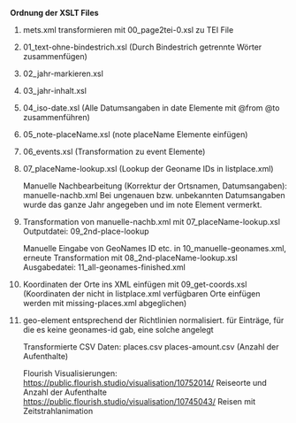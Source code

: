 **Ordnung der XSLT Files**

1. mets.xml transformieren mit 00_page2tei-0.xsl zu TEI File
2. 01_text-ohne-bindestrich.xsl (Durch Bindestrich getrennte Wörter zusammenfügen)
3. 02_jahr-markieren.xsl 
4. 03_jahr-inhalt.xsl
5. 04_iso-date.xsl (Alle Datumsangaben in date Elemente mit @from @to zusammenführen)
6. 05_note-placeName.xsl (note placeName Elemente einfügen)
7. 06_events.xsl (Transformation zu event Elemente)
8. 07_placeName-lookup.xsl (Lookup der Geoname IDs in listplace.xml) 

    Manuelle Nachbearbeitung (Korrektur der Ortsnamen, Datumsangaben): manuelle-nachb.xml  Bei ungenauen bzw. unbekannten Datumsangaben wurde das ganze Jahr         angegeben und im note Element vermerkt.

9. Transformation von manuelle-nachb.xml mit 07_placeName-lookup.xsl Outputdatei: 09_2nd-place-lookup

    Manuelle Eingabe von GeoNames ID etc. in 10_manuelle-geonames.xml, erneute Transformation mit 08_2nd-placeName-lookup.xsl
    Ausgabedatei: 11_all-geonames-finished.xml
    
10. Koordinaten der Orte ins XML einfügen mit 09_get-coords.xsl (Koordinaten der nicht in listplace.xml verfügbaren Orte einfügen werden mit missing-places.xml     abgeglichen)

13. geo-element entsprechend der Richtlinien normalisiert. für Einträge, für die es keine geonames-id gab, eine solche angelegt

    Transformierte CSV Daten: places.csv
                              places-amount.csv (Anzahl der Aufenthalte)
    
    Flourish Visualisierungen: https://public.flourish.studio/visualisation/10752014/ Reiseorte und Anzahl der Aufenthalte
                               https://public.flourish.studio/visualisation/10745043/ Reisen mit Zeitstrahlanimation
